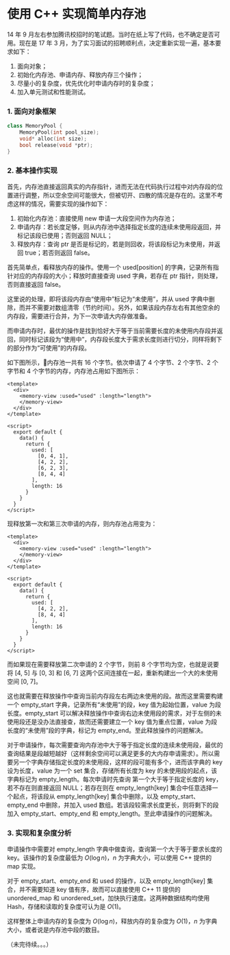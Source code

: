 # 使用 C++ 实现简单内存池

14 年 9 月左右参加腾讯校招时的笔试题。当时在纸上写了代码，也不确定是否可用。现在是 17 年 3 月，为了实习面试的招聘顺利点，决定重新实现一遍，基本要求如下：

1. 面向对象；
2. 初始化内存池、申请内存、释放内存三个操作；
3. 尽量小的复杂度，优先优化时申请内存时的复杂度；
4. 加入单元测试和性能测试。

### 1. 面向对象框架

```c++
class MemoryPool {
    MemoryPool(int pool_size);
    void* alloc(int size);
    bool release(void *ptr);
}
```

### 2. 基本操作实现

首先，内存池直接返回真实的内存指针，进而无法在代码执行过程中对内存段的位置进行调整，所以空余空间可能很大，但被切开、四散的情况是存在的。这里不考虑这样的情况，需要实现的操作如下：

1. 初始化内存池：直接使用 new 申请一大段空间作为内存池；
2. 申请内存：若长度足够，则从内存池中选择指定长度的连续未使用段返回，并标记该段已使用；否则返回 NULL；
3. 释放内存：查询 ptr 是否是标记的，若是则回收，将该段标记为未使用，并返回 true；若否则返回 false。

首先简单点，看释放内存的操作。使用一个 used[position] 的字典，记录所有指针对应的内存段的大小；释放时直接查询 used 字典，若存在 ptr 指针，则处理，否则直接返回 false。

这里说的处理，即将该段内存由“使用中”标记为“未使用”，并从 used 字典中删除，而并不需要对数组清零（节约时间）。另外，如果该段内存左右有其他空余的内存段，需要进行合并，为下一次申请大内存做准备。

而申请内存时，最优的操作是找到恰好大于等于当前需要长度的未使用内存段并返回，同时标记该段为“使用中”，内存段长度大于需求长度则进行切分，同样将剩下的部分作为“可使用”的内存段。

如下图所示，内存池一共有 16 个字节。依次申请了 4 个字节、2 个字节、2 个字节和 4 个字节的内存，内存池占用如下图所示：

```VUE
<template>
  <div>
    <memory-view :used="used" :length="length">
    </memory-view>
  </div>
</template>

<script>
  export default {
    data() {
      return {
        used: [
          [0, 4, 1],
          [4, 2, 2],
          [6, 2, 3],
          [8, 4, 4]
        ],
        length: 16
      }
    }
  }
</script>
```

现释放第一次和第三次申请的内存，则内存池占用变为：

```VUE
<template>
  <div>
    <memory-view :used="used" :length="length">
    </memory-view>
  </div>
</template>

<script>
  export default {
    data() {
      return {
        used: [
          [4, 2, 2],
          [8, 4, 4]
        ],
        length: 16
      }
    }
  }
</script>
```

而如果现在需要释放第二次申请的 2 个字节，则前 8 个字节均为空，也就是说要将 [4, 5] 与 [0, 3] 和 [6, 7] 这两个区间连接在一起，重新构建出一个大的未使用空间 [0, 7]。

这也就需要在释放操作中查询当前内存段左右两边未使用的段。故而这里需要构建一个 empty_start 字典，记录所有“未使用”的段，key 值为起始位置，value 为段长度。empty_start 可以解决释放操作中查询右边未使用段的需求，对于左侧的未使用段还是没办法直接查，故而还需要建立一个 key 值为重点位置，value 为段长度的“未使用”段的字典，标记为 empty_end。至此释放操作的问题解决。

对于申请操作，每次需要查询内存池中大于等于指定长度的连续未使用段，最优的查询结果是段越短越好（这样剩余空间可以满足更多的大内存申请需求）。所以需要另一个字典存储指定长度的未使用段，这样的段可能有多个，进而该字典的 key 设为长度，value 为一个 set 集合，存储所有长度为 key 的未使用段的起点，该字典标记为 empty_length。每次申请时先查询 第一个大于等于指定长度的 key，若不存在则直接返回 NULL；若存在则在 empty_length[key] 集合中任意选择一个起点，将该段从 empty_length[key] 集合中删除，以及 empty_start、empty_end 中删除，并加入 used 数组。若该段较需求长度更长，则将剩下的段加入 empty_start、empty_end 和 empty_length。至此申请操作的问题解决。

### 3. 实现和复杂度分析

申请操作中需要对 empty_length 字典中做查询，查询第一个大于等于要求长度的 key。该操作的复杂度最低为 $O(\log n)$，$n$ 为字典大小，可以使用 C++ 提供的 map 实现。

对于 empty_start、empty_end 和 used 的操作，以及 empty_length[key] 集合，并不需要知道 key 值有序，故而可以直接使用 C++ 11 提供的 unordered_map 和 unordered_set，加快执行速度。这两种数据结构均使用 Hash，存储和读取的复杂度可认为是 $O(1)$。

这样整体上申请内存的复杂度为 $O(\log n)$，释放内存的复杂度为 $O(1)$，$n$ 为字典大小，或者说是内存池中段的数目。

（未完待续。。。）
